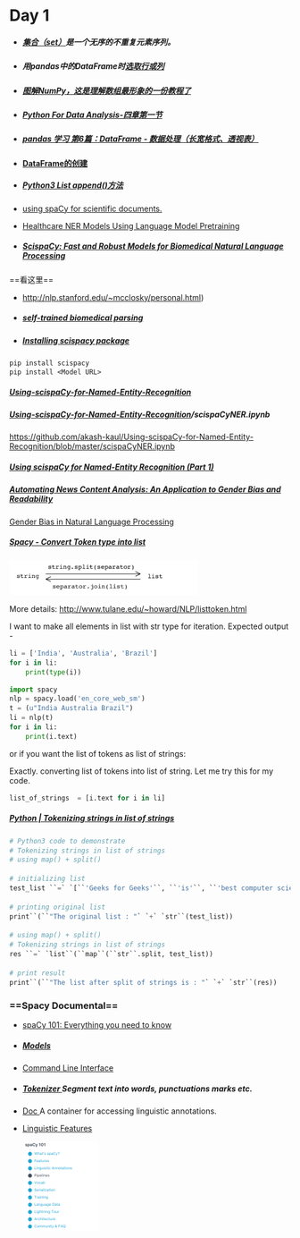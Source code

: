 # Day 1





- ##### [集合（set）](https://www.runoob.com/python3/python3-set.html)是一个无序的不重复元素序列。

- ##### 用pandas中的DataFrame时[选取行或列](https://blog.csdn.net/wanglingli95/article/details/78887771)


- ##### [图解NumPy，这是理解数组最形象的一份教程了](https://www.jiqizhixin.com/articles/2019-07-12-4)


- ##### [Python For Data Analysis-四章第一节](http://liao.cpython.org/pda02/)


- ##### [pandas 学习 第6篇：DataFrame - 数据处理（长宽格式、透视表）](https://www.cnblogs.com/ljhdo/p/11591958.html)


- [**DataFrame的创建**](https://www.cnblogs.com/timotong/p/9678490.html)

- ##### [Python3 List append()方法](https://www.runoob.com/python3/python3-att-list-append.html)


- [using spaCy for scientific documents.](https://github.com/allenai/scispacy)

- [Healthcare NER Models Using Language Model Pretraining](https://arxiv.org/pdf/1910.11241.pdf)

- ##### [ScispaCy: Fast and Robust Models for Biomedical Natural Language Processing](https://www.groundai.com/project/scispacy-fast-and-robust-models-for-biomedical-natural-language-processing/1)


==看这里==

- http://nlp.stanford.edu/~mcclosky/personal.html)

- ##### [self-trained biomedical parsing](https://nlp.stanford.edu/~mcclosky/biomedical.html)


- ##### [Installing scispacy package](https://allenai.github.io/scispacy/)


```
pip install scispacy
pip install <Model URL>
```

##### [Using-scispaCy-for-Named-Entity-Recognition](https://github.com/akash-kaul/Using-scispaCy-for-Named-Entity-Recognition)

##### [Using-scispaCy-for-Named-Entity-Recognition](https://github.com/akash-kaul/Using-scispaCy-for-Named-Entity-Recognition)/**scispaCyNER.ipynb**

https://github.com/akash-kaul/Using-scispaCy-for-Named-Entity-Recognition/blob/master/scispaCyNER.ipynb

##### [Using scispaCy for Named-Entity Recognition (Part 1)](https://towardsdatascience.com/using-scispacy-for-named-entity-recognition-785389e7918d)

##### [Automating News Content Analysis: An Application to Gender Bias and Readability](http://proceedings.mlr.press/v11/ali10a/ali10a.pdf) 

[Gender Bias in Natural Language Processing](https://www.aclweb.org/anthology/W19-38.pdf)





##### [Spacy - Convert Token type into list](https://stackoverflow.com/questions/53118666/spacy-convert-token-type-into-list)

<img src="${image}.assets/image-20200914114702345.png" alt="image-20200914114702345" style="zoom:33%;" />

More details: http://www.tulane.edu/~howard/NLP/listtoken.html

I want to make all elements in list with str type for iteration. Expected output -

```python
li = ['India', 'Australia', 'Brazil']
for i in li:
    print(type(i))
```

```python
import spacy
nlp = spacy.load('en_core_web_sm')
t = (u"India Australia Brazil")
li = nlp(t)
for i in li:
    print(i.text)
```

or if you want the list of tokens as list of strings:

Exactly. converting list of tokens into list of string. Let me try this for my code. 

```python
list_of_strings  = [i.text for i in li]
```



##### [Python | Tokenizing strings in list of strings](https://www.geeksforgeeks.org/python-tokenizing-strings-in-list-of-strings/)

```python
# Python3 code to demonstrate 
# Tokenizing strings in list of strings 
# using map() + split() 
 
# initializing list 
test_list ``=` `[``'Geeks for Geeks'``, ``'is'``, ``'best computer science portal'``] 
 
# printing original list 
print``(``"The original list : "` `+` `str``(test_list)) 
 
# using map() + split() 
# Tokenizing strings in list of strings 
res ``=` `list``(``map``(``str``.split, test_list)) 
 
# print result 
print``(``"The list after split of strings is : "` `+` `str``(res)) 
```



### ==Spacy Documental==

- [spaCy 101: Everything you need to know](https://spacy.io/usage/spacy-101#_title)

- ##### [Models](https://spacy.io/models#_title)

- [Command Line Interface](https://spacy.io/api/cli#_title)

- ##### [Tokenizer ](https://spacy.io/api/tokenizer#_title)Segment text into words, punctuations marks etc.

- [Doc ](https://spacy.io/api/doc#_title)  A container for accessing linguistic annotations.

- [Linguistic Features](https://spacy.io/usage/linguistic-features#_title)

  <img src="${image}.assets/image-20200914115104368.png" alt="image-20200914115104368" style="zoom:25%;" />

